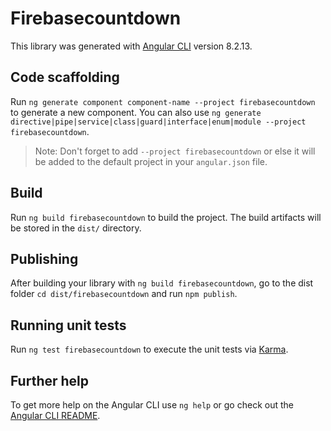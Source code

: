 # Firebasecountdown

This library was generated with [Angular CLI](https://github.com/angular/angular-cli) version 8.2.13.

## Code scaffolding

Run `ng generate component component-name --project firebasecountdown` to generate a new component. You can also use `ng generate directive|pipe|service|class|guard|interface|enum|module --project firebasecountdown`.
> Note: Don't forget to add `--project firebasecountdown` or else it will be added to the default project in your `angular.json` file. 

## Build

Run `ng build firebasecountdown` to build the project. The build artifacts will be stored in the `dist/` directory.

## Publishing

After building your library with `ng build firebasecountdown`, go to the dist folder `cd dist/firebasecountdown` and run `npm publish`.

## Running unit tests

Run `ng test firebasecountdown` to execute the unit tests via [Karma](https://karma-runner.github.io).

## Further help

To get more help on the Angular CLI use `ng help` or go check out the [Angular CLI README](https://github.com/angular/angular-cli/blob/master/README.md).
